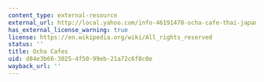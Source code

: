 ```yaml
---
content_type: external-resource
external_url: http://local.yahoo.com/info-46191470-ocha-cafe-thai-japanese-restaurant-blackwood
has_external_license_warning: true
license: https://en.wikipedia.org/wiki/All_rights_reserved
status: ''
title: Ocha Cafes
uid: d84e3b66-3025-4f50-99eb-21a72c6f8c0e
wayback_url: ''
---
```

